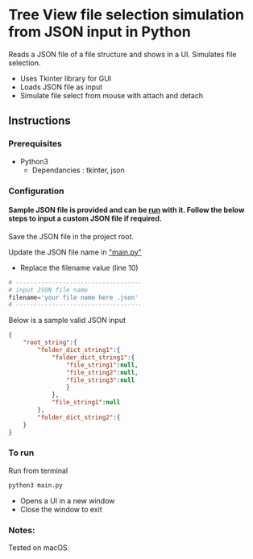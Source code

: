 # Tree View file selection simulation from JSON input in Python

Reads a JSON file of a file structure and shows in a UI. Simulates file selection.

- Uses Tkinter library for GUI
- Loads JSON file as input
- Simulate file select from mouse with attach and detach

## Instructions

### Prerequisites
- Python3
    - Dependancies : tkinter, json

### Configuration

#### Sample JSON file is provided and can be [run](#run_section) with it. Follow the below steps to input a custom JSON file if required.

Save the JSON file in the project root.

Update the JSON file name in ["main.py"](main.py)
- Replace the filename value (line 10)

```python
# -----------------------------------
# input JSON file name
filename='your file name here .json'
# -----------------------------------
```

Below is a sample valid JSON input
```json
{
    "root_string":{
        "folder_dict_string1":{
            "folder_dict_string1":{
                "file_string1":null,
                "file_string2":null,
                "file_string3":null
                }
            },
            "file_string1":null
        },
        "folder_dict_string2":{
    }
}
```

### To run <a name="run_section"></a>

Run from terminal

```bash
python3 main.py
```

- Opens a UI in a new window
- Close the window to exit

### Notes:

Tested on macOS.
